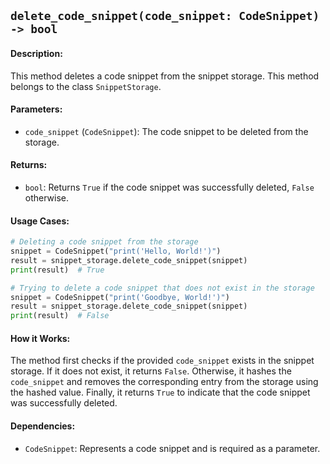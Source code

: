 ## `delete_code_snippet(code_snippet: CodeSnippet) -> bool`

#### Description:
This method deletes a code snippet from the snippet storage. This method belongs to the class `SnippetStorage`.

#### Parameters:
- `code_snippet` (`CodeSnippet`): The code snippet to be deleted from the storage.

#### Returns:
- `bool`: Returns `True` if the code snippet was successfully deleted, `False` otherwise.

#### Usage Cases:

```python
# Deleting a code snippet from the storage
snippet = CodeSnippet("print('Hello, World!')")
result = snippet_storage.delete_code_snippet(snippet)
print(result)  # True

# Trying to delete a code snippet that does not exist in the storage
snippet = CodeSnippet("print('Goodbye, World!')")
result = snippet_storage.delete_code_snippet(snippet)
print(result)  # False
```

#### How it Works:
The method first checks if the provided `code_snippet` exists in the snippet storage. If it does not exist, it returns `False`. Otherwise, it hashes the `code_snippet` and removes the corresponding entry from the storage using the hashed value. Finally, it returns `True` to indicate that the code snippet was successfully deleted.

#### Dependencies:
- `CodeSnippet`: Represents a code snippet and is required as a parameter.